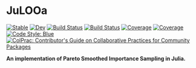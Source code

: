 # JuLOOa

[![Stable](https://img.shields.io/badge/docs-stable-blue.svg)](https://ParadaCarleton.github.io/JuLOOa.jl/stable)
[![Dev](https://img.shields.io/badge/docs-dev-blue.svg)](https://ParadaCarleton.github.io/JuLOOa.jl/dev)
[![Build Status](https://github.com/ParadaCarleton/JuLOOa.jl/workflows/CI/badge.svg)](https://github.com/ParadaCarleton/JuLOOa.jl/actions)
[![Build Status](https://travis-ci.com/ParadaCarleton/JuLOOa.jl.svg?branch=master)](https://travis-ci.com/ParadaCarleton/JuLOOa.jl)
[![Coverage](https://codecov.io/gh/ParadaCarleton/JuLOOa.jl/branch/master/graph/badge.svg)](https://codecov.io/gh/ParadaCarleton/JuLOOa.jl)
[![Coverage](https://coveralls.io/repos/github/ParadaCarleton/JuLOOa.jl/badge.svg?branch=master)](https://coveralls.io/github/ParadaCarleton/JuLOOa.jl?branch=master)
[![Code Style: Blue](https://img.shields.io/badge/code%20style-blue-4495d1.svg)](https://github.com/invenia/BlueStyle)
[![ColPrac: Contributor's Guide on Collaborative Practices for Community Packages](https://img.shields.io/badge/ColPrac-Contributor's%20Guide-blueviolet)](https://github.com/SciML/ColPrac)


**An implementation of Pareto Smoothed Importance Sampling in Julia.**

